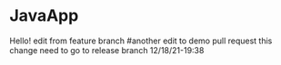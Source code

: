 # JavaApp
Hello!
edit from feature branch
#another edit to demo pull request
this change need to go to release branch
12/18/21-19:38